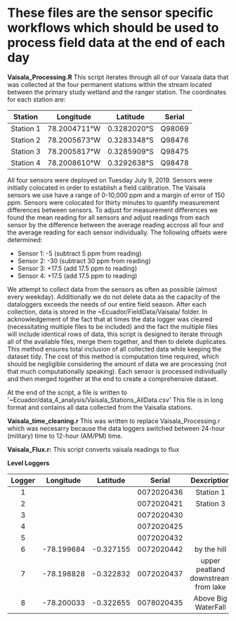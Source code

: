 # These files are the sensor specific workflows which should be used to process field data at the end of each day

**Vaisala_Processing.R**
This script iterates through all of our Vaisala data that was collected at the four permanent stations within the stream located between the primary study wetland and the ranger station. The coordinates for each station are:

|Station| Longitude|Latitude|Serial|
|:-----:|:--------:|:------:|:----:|
|Station 1| 78.2004711°W | 0.3282020°S | Q98069 |
|Station 2| 78.2005673°W | 0.3283348°S | Q98476 |
|Station 3| 78.2005817°W | 0.3285909°S | Q98475 | 
|Station 4| 78.2008610°W | 0.3292638°S | Q98478 | 

All four sensors were deployed on Tuesday July 9, 2019. Sensors were initially colocated in order to establish a field calibration. The Vaisala sensors we use have a range of 0-10,000 ppm and a margin of error of 150 ppm. Sensors were colocated for thirty minutes to quantify measurement differences between sensors. To adjust for measurement differences we found the mean reading for all sensors and adjust readings from each sensor by the difference between the average reading accross all four and the average reading for each sensor individually. The following offsets were determined:

+ Sensor 1: -5 (subtract 5 ppm from reading)
+ Sensor 2: -30 (subtract 30 ppm from reading)
+ Sensor 3: +17.5 (add 17.5 ppm to reading)
+ Sensor 4: +17.5 (add 17.5 ppm to reading)

We attempt to collect data from the sensors as often as possible (almost every weekday). Additionally we do not delete data as the capacity of the dataloggers exceeds the needs of our entire field season. After each collection, data is stored in the ~Ecuador/FieldData/Vaisala/ folder. In acknowledgement of the fact that at times the data logger was cleared (necessitating multiple files to be included) and the fact the multiple files will include identical rows of data, this script is designed to iterate through all of the available files, merge them together, and then to delete duplicates. This method ensures total inclusion of all collected data while keeping the dataset tidy. The cost of this method is computation time required, which should be negligible considering the amount of data we are processing (not that much computationally speaking). Each sensor is processed individually and then merged together at the end to create a comprehensive dataset.

At the end of the script, a file is written to '~Ecuador/data_4_analysis/Vaisala_Stations_AllData.csv' This file is in long format and contains all data collected from the Vaisalla stations.

**Vaisala_time_cleaning.r**
This was written to replace Vaisala_Processing.r which was necesarry because the data loggers switched between 24-hour (military) time to 12-hour (AM/PM) time.

**Vaisala_Flux.r:**
This script converts vaisala readings to flux


**Level Loggers**

|Logger|Longitude|Latitude|Serial| Dexcription |
|:----:|:-------:|:------:|:----:|:-----------:|
|1| | |0072020436 |Station 1 |
|2| | |0072020421 |Station 3 |
|3| | |0072020430 | |
|4| | |0072020425 | |
|5| | |0072020432 | |
|6| -78.199684 | -0.327155 | 0072020442 | by the hill |
|7| -78.198828 | -0.322832 | 0072020437 | upper peatland downstream from lake |
|8| -78.200033 | -0.322655 | 0078020435 | Above Big WaterFall |
